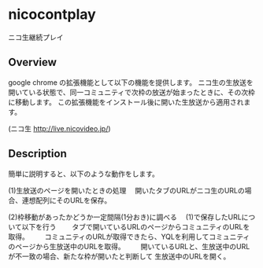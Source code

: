 # nicocontplay
ニコ生継続プレイ

## Overview

google chrome の拡張機能として以下の機能を提供します。
ニコ生の生放送を開いている状態で、同一コミュニティで次枠の放送が始まったときに、その次枠に移動します。
この拡張機能をインストール後に開いた生放送から適用されます。

(ニコ生 http://live.nicovideo.jp/)

## Description

簡単に説明すると、以下のような動作をします。

(1)生放送のページを開いたときの処理
　開いたタブのURLがニコ生のURLの場合、連想配列にそのURLを保存。

(2)枠移動があったかどうか一定間隔(1分おき)に調べる
　(1)で保存したURLについて以下を行う
　　タブで開いているURLのページからコミュニティのURLを取得。
　　コミュニティのURLが取得できたら、YQLを利用してコミュニティのページから生放送中のURLを取得。
　　開いているURLと、生放送中のURLが不一致の場合、新たな枠が開いたと判断して 生放送中のURLを開く。

